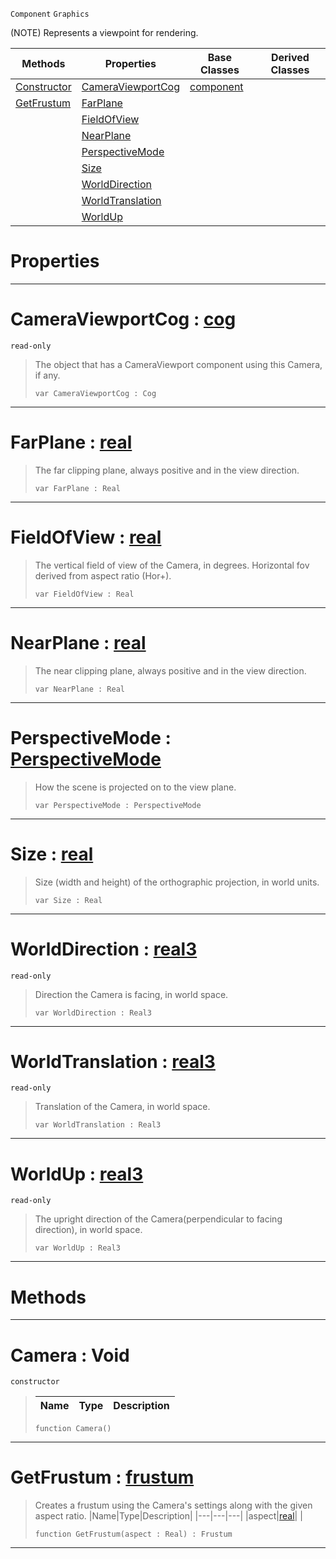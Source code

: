  `Component` `Graphics`



(NOTE) Represents a viewpoint for rendering.

|Methods|Properties|Base Classes|Derived Classes|
|---|---|---|---|
|[ Constructor](https://github.com/ZilchEngine/ZilchDocs/blob/master/code_reference/class_reference/camera.markdown#camera-void)|[ CameraViewportCog](https://github.com/ZilchEngine/ZilchDocs/blob/master/code_reference/class_reference/camera.markdown#cameraviewportcog-zero-e)|[component](https://github.com/ZilchEngine/ZilchDocs/blob/master/code_reference/class_reference/component.markdown)| |
|[ GetFrustum](https://github.com/ZilchEngine/ZilchDocs/blob/master/code_reference/class_reference/camera.markdown#getfrustum-zero-engine-d)|[ FarPlane](https://github.com/ZilchEngine/ZilchDocs/blob/master/code_reference/class_reference/camera.markdown#farplane-zero-engine-doc)| | |
| |[ FieldOfView](https://github.com/ZilchEngine/ZilchDocs/blob/master/code_reference/class_reference/camera.markdown#fieldofview-zero-engine)| | |
| |[ NearPlane](https://github.com/ZilchEngine/ZilchDocs/blob/master/code_reference/class_reference/camera.markdown#nearplane-zero-engine-do)| | |
| |[ PerspectiveMode](https://github.com/ZilchEngine/ZilchDocs/blob/master/code_reference/class_reference/camera.markdown#perspectivemode-zero-eng)| | |
| |[ Size](https://github.com/ZilchEngine/ZilchDocs/blob/master/code_reference/class_reference/camera.markdown#size-zero-engine-documen)| | |
| |[ WorldDirection](https://github.com/ZilchEngine/ZilchDocs/blob/master/code_reference/class_reference/camera.markdown#worlddirection-zero-engi)| | |
| |[ WorldTranslation](https://github.com/ZilchEngine/ZilchDocs/blob/master/code_reference/class_reference/camera.markdown#worldtranslation-zero-en)| | |
| |[ WorldUp](https://github.com/ZilchEngine/ZilchDocs/blob/master/code_reference/class_reference/camera.markdown#worldup-zero-engine-docu)| | |


 #  Properties


---  
 #  CameraViewportCog : [cog](https://github.com/ZilchEngine/ZilchDocs/blob/master/code_reference/class_reference/cog.markdown)

 `read-only`

> The object that has a CameraViewport component using this Camera, if any.
> ``` lang=cpp, name=Nada
> var CameraViewportCog : Cog


---  
 #  FarPlane : [real](https://github.com/ZilchEngine/ZilchDocs/blob/master/code_reference/nada_base_types/real.markdown)

> The far clipping plane, always positive and in the view direction.
> ``` lang=cpp, name=Nada
> var FarPlane : Real


---  
 #  FieldOfView : [real](https://github.com/ZilchEngine/ZilchDocs/blob/master/code_reference/nada_base_types/real.markdown)

> The vertical field of view of the Camera, in degrees. Horizontal fov derived from aspect ratio (Hor+).
> ``` lang=cpp, name=Nada
> var FieldOfView : Real


---  
 #  NearPlane : [real](https://github.com/ZilchEngine/ZilchDocs/blob/master/code_reference/nada_base_types/real.markdown)

> The near clipping plane, always positive and in the view direction.
> ``` lang=cpp, name=Nada
> var NearPlane : Real


---  
 #  PerspectiveMode : [PerspectiveMode](https://github.com/ZilchEngine/ZilchDocs/blob/master/code_reference/enum_reference.markdown#perspectivemode)

> How the scene is projected on to the view plane.
> ``` lang=cpp, name=Nada
> var PerspectiveMode : PerspectiveMode


---  
 #  Size : [real](https://github.com/ZilchEngine/ZilchDocs/blob/master/code_reference/nada_base_types/real.markdown)

> Size (width and height) of the orthographic projection, in world units.
> ``` lang=cpp, name=Nada
> var Size : Real


---  
 #  WorldDirection : [real3](https://github.com/ZilchEngine/ZilchDocs/blob/master/code_reference/nada_base_types/real3.markdown)

 `read-only`

> Direction the Camera is facing, in world space.
> ``` lang=cpp, name=Nada
> var WorldDirection : Real3


---  
 #  WorldTranslation : [real3](https://github.com/ZilchEngine/ZilchDocs/blob/master/code_reference/nada_base_types/real3.markdown)

 `read-only`

> Translation of the Camera, in world space.
> ``` lang=cpp, name=Nada
> var WorldTranslation : Real3


---  
 #  WorldUp : [real3](https://github.com/ZilchEngine/ZilchDocs/blob/master/code_reference/nada_base_types/real3.markdown)

 `read-only`

> The upright direction of the Camera(perpendicular to facing direction), in world space.
> ``` lang=cpp, name=Nada
> var WorldUp : Real3


---  
 #  Methods


---  
 #  Camera : Void

 `constructor`

> 
> |Name|Type|Description|
> |---|---|---|
> ``` lang=cpp, name=Nada
> function Camera()
> ``` 


---  
 #  GetFrustum : [frustum](https://github.com/ZilchEngine/ZilchDocs/blob/master/code_reference/class_reference/frustum.markdown)

> Creates a frustum using the Camera's settings along with the given aspect ratio.
> |Name|Type|Description|
> |---|---|---|
> |aspect|[real](https://github.com/ZilchEngine/ZilchDocs/blob/master/code_reference/nada_base_types/real.markdown)| |
> ``` lang=cpp, name=Nada
> function GetFrustum(aspect : Real) : Frustum
> ``` 


---  
 

 
